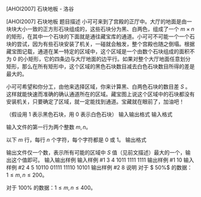 



[AHOI2007] 石块地板 - 洛谷














[AHOI2007] 石块地板
题目描述
小可可来到了宫殿的正厅中。大厅的地面是由一块块大小一致的正方形石块组成的，这些石块分为黑、白两色，组成了一个   $m×n$ 的矩形，在其中一个石块的下面就是通往藏宝库的通道。小可可不可能一个一个石块的尝试，因为有些石块安装了机关，一碰就会触发，整个宫殿也随之倒塌。根据藏宝图记载，通道在某一特定的区域中，这个区域是一个由数个石块组成的面积不为 $0$ 的小矩形，它的四条边与大厅地面的边平行。如果对整个大厅地面任意划分矩形，那么在所有矩形中，这个区域的黑色石块数目减去白色石块数目所得的差是最大的。

小可可希望和你分工，由他来选择区域，你来计算黑、白两色石块的数目差 $S$ 。这样就能快速而准确的确认通道所在的区域。藏宝图上说这个区域中的石块都没有安装机关，只要确定了区域，就一定能找到通道。宝藏就在眼前了，加油吧！

（假设用 $1$ 表示黑色石块，用 $0$ 表示白色石块）
输入输出格式
输入格式

输入文件的第一行为两个整数 $m,n$。

以下 $m$ 行，每行 $n$ 个字符，每个字符都是 $0$ 或 $1$。
输出格式

输出文件仅一个数，表示所有可能的区域中 $S$ 值（见前文描述）最大的一个，输出这个值即可。
输入输出样例
输入样例 #1
3 4
1011
1111
1111
输出样例 #1
10
输入样例 #2
4 5
10110
01111
11110
10101
输出样例 #2
8
说明
对于 $ 50\%$ 的数据：$1 \le m, n \leq200$。

对于 $100\%$ 的数据：$1 \le m, n \leq400$。






